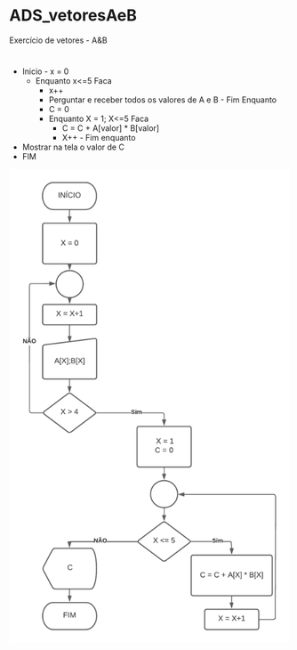 # ADS_vetoresAeB
Exercício de vetores - A&amp;B
#
   - Inicio
    - x = 0
      - Enquanto x<=5 Faca
         - x++
         - Perguntar e receber todos os valores de A e B
    - Fim Enquanto
          - C = 0
        - Enquanto X = 1; X<=5 Faca
          - C = C + A[valor] * B[valor]
          - X++
    - Fim enquanto
   - Mostrar na tela o valor de C
 - FIM

![isso é uma imagem](https://github.com/PabloRomeroDLM/ADS_vetoresAeB/blob/main/vetorAeB.png)
